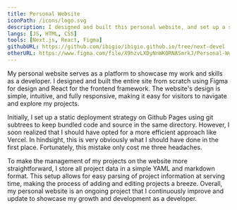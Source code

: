 ```yaml
---
title: Personal Website
iconPath: /icons/logo.svg
description: I designed and built this personal website, and set up a static deployment strategy on Github Pages using git subtrees.
langs: [JS, HTML, CSS]
tools: [Next.js, React, Figma]
githubURL: https://github.com/ibigio/ibigio.github.io/tree/next-devel
otherURL: https://www.figma.com/file/X9hzvLXDyNnWK0RNASmrkJ/Personal-Website
---
```


My personal website serves as a platform to showcase my work and skills as a developer. I designed and built the entire site from scratch using Figma for design and React for the frontend framework. The website's design is simple, intuitive, and fully responsive, making it easy for visitors to navigate and explore my projects.

Initially, I set up a static deployment strategy on Github Pages using git subtrees to keep bundled code and source in the same directory. However, I soon realized that I should have opted for a more efficient approach like Vercel. In hindsight, this is very obviously what I should have done in the first place. Fortunately, this mistake only cost me three headaches.

To make the management of my projects on the website more straightforward, I store all project data in a simple YAML and markdown format. This setup allows for easy parsing of project information at serving time, making the process of adding and editing projects a breeze. Overall, my personal website is an ongoing project that I continuously improve and update to showcase my growth and development as a developer.
